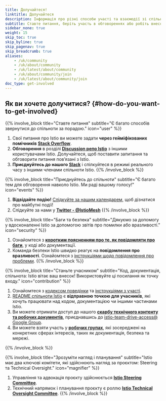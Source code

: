 ```yaml
---
title: Долучайтеся!
linktitle: Долучайтеся
description: Інформація про різні способи участі та взаємодії зі спільнотою Istio.
subtitle: Ставте питання, беріть участь в обговореннях або робіть внесок у розвиток Istio. Istio — це проєкт з відкритим вихідним кодом, який розвивається завдяки участі користувачів. Приєднуйтесь!
sidebar_none: true
weight: 15
skip_toc: true
skip_byline: true
skip_pagenav: true
skip_breadcrumb: true
aliases:
    - /uk/community
    - /uk/about/community
    - /uk/latest/about/community
    - /uk/about/community/join
    - /uk/latest/about/community/join
doc_type: get-involved
---
```


## Як ви хочете долучитися? {#how-do-you-want-to-get-involved}

{{% involve_block title="Ставте питання" subtitle="Є багато способів звернутися до спільноти за порадою." icon="user" %}}

1. Свої питання про Istio ви можете задати **через гейміфікованих помічників** [**Stack Overflow**](https://stackoverflow.com/questions/tagged/istio).
2. **Обговорення** в розділі [**Discussion репо Istio**](https://github.com/istio/istio/discussions) з іншими користувачами Istio. Долучайтеся, щоб поставити запитання та обговорити питання повʼязані з Istio.
3. **Приєднуйтесь до нашого** [**Slack**](https://slack.istio.io/) і спілкуйтеся в режимі реального часу з іншими членами спільноти Istio.
{{% /involve_block %}}

{{% involve_block title="Приєднуйтесь до спільноти" subtitle="Є багато тем для обговорення навколо Istio. Ми раді вашому голосу!" icon="events" %}}

1. **Відвідайте подію!** [Слідкуйте за нашим календарем](https://calendar.google.com/calendar/embed?src=i10ogf58krfbrsjai5qi16g4do@group.calendar.google.com), щоб дізнатися про майбутні події!
1. Слідкуйте за нами у [**Twitter - @IstioMesh**](https://twitter.com/IstioMesh)
{{% /involve_block %}}

{{% involve_block title="Баги та безпека" subtitle="Дякуємо за допомогу у вдосконаленні Istio за допомогою звітів про помилки або вразливості." icon="security" %}}

1. Ознайомтеся з [**коротким поясненням про те, як повідомляти про баги**](/docs/releases/bugs/), у коді або документації.
2. Команда безпеки Istio швидко реагує на **повідомлення про вразливості**. Ознайомтеся з [інструкціями щодо повідомлення про проблеми](/docs/releases/security-vulnerabilities/).
{{% /involve_block %}}

{{% involve_block title="Станьте учасником" subtitle="Код, документація, спільнота: Istio вітає ваш внесок! Використовуйте ці посилання як точку входу." icon="contribution" %}}

1. Ознайомтеся з [кодексом поведінки](https://github.com/istio/community/blob/master/CONTRIBUTING.md#code-of-conduct) та [інструкціями з участі](https://github.com/istio/community/blob/master/CONTRIBUTING.md).
1. [README спільноти Istio](https://github.com/istio/community/blob/master/README.md) є **відправною точкою для учасників**, які хочуть працювати над кодом, документацією чи іншими частинами Istio.
1. Ви можете отримати доступ до нашого [**скарбу технічного контенту та робочих документів**](https://drive.google.com/drive/folders/1l_zqgBq_yfc1PfbJiWsFubXBtAz22sau), приєднавшись до [istio-team-drive-access@ Google Group](https://groups.google.com/forum/#!forum/istio-team-drive-access).
1. Ви можете взяти участь у [**робочих групах**](https://github.com/istio/community/blob/master/WORKING-GROUPS.md), які зосереджені на конкретних сферах інтересів, таких як документація, безпека та мережі.
<!-- 1. Зацікавлені в допомозі з **документацією китайською мовою**? Приєднуйтесь до [Cloud Native Community (China)](https://cloudnative.to). -->
{{% /involve_block %}}

{{% involve_block title="Зрозуміти нагляд і планування" subtitle="Istio має два ключові комітети, які здійснюють нагляд за проєктом: Steering та Technical Oversight." icon="magnifier" %}}

1. Управління та адвокація проєкту здійснюється [**Istio Steering Committee**](https://github.com/istio/community/tree/master/steering).
2. Технічний напрямок і планування проєкту є роллю [**Istio Technical Oversight Committee**](https://github.com/istio/community/blob/master/TECH-OVERSIGHT-COMMITTEE.md).
{{% /involve_block %}}
